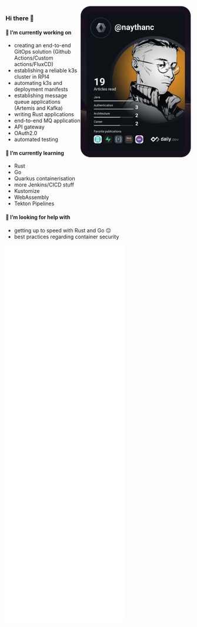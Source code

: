 <div>
  <a href="https://app.daily.dev/naythanc">
    <img
      align="right"
      width="300"
      alt="JC's Dev Card"
      src="https://github.com/shin-san/shin-san/blob/main/devcard.svg"/>
  </a>
</div>

### Hi there 👋

<!--
**shin-san/shin-san** is a ✨ _special_ ✨ repository because its `README.md` (this file) appears on your GitHub profile.

Here are some ideas to get you started:

- 🔭 I’m currently working on ...
- 🌱 I’m currently learning ...
- 👯 I’m looking to collaborate on ...
- 🤔 I’m looking for help with ...
- 💬 Ask me about ...
- 📫 How to reach me: ...
- 😄 Pronouns: ...
- ⚡ Fun fact: ...
-->

#### 🔭 I’m currently working on
- creating an end-to-end GitOps solution (Github Actions/Custom actions/FluxCD)
- establishing a reliable k3s cluster in RPI4
- automating k3s and deployment manifests
- establishing message queue applications (Artemis and Kafka)
- writing Rust applications
- end-to-end MQ application
- API gateway
- OAuth2.0
- automated testing

#### 🌱 I’m currently learning
- Rust
- Go
- Quarkus containerisation
- more Jenkins/CICD stuff
- Kustomize
- WebAssembly
- Tekton Pipelines

#### 🤔 I’m looking for help with
- getting up to speed with Rust and Go 😔
- best practices regarding container security

<div>
  <a href="https://github.com/shin-san/shin-san/blob/main/github-metrics.svg">
    <img
      alt="github-metrics"
      src="https://github.com/shin-san/shin-san/blob/main/github-metrics.svg"/>
  </a>
</div>
